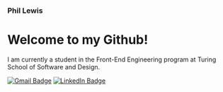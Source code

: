 ### Phil Lewis

# Welcome to my Github!
I am currently a student in the Front-End Engineering program at Turing School of Software and Design.

[![Gmail Badge](https://img.shields.io/badge/Gmail-D14836?style=for-the-badge&logo=gmail&logoColor=white)](phillewis1985@gmail.com)
[![LinkedIn Badge](https://img.shields.io/badge/LinkedIn-0077B5?style=for-the-badge&logo=linkedin&logoColor=white)](https://www.linkedin.com/in/philambroselewis/)
